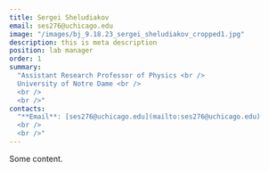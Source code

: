 ```yaml
---
title: Sergei Sheludiakov
email: ses276@uchicago.edu
image: "/images/bj_9.18.23_sergei_sheludiakov_cropped1.jpg"
description: this is meta description
position: lab manager
order: 1
summary:
  "Assistant Research Professor of Physics <br />
  University of Notre Dame <br />
  <br />
  <br />"
contacts:
  "**Email**: [ses276@uchicago.edu](mailto:ses276@uchicago.edu)
  <br />
  <br />"
---
```

Some content.
 
